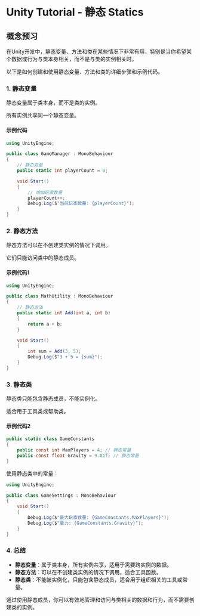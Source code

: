 # Unity Tutorial - 静态 Statics

## 概念预习

在Unity开发中，静态变量、方法和类在某些情况下非常有用，特别是当你希望某个数据或行为与类本身相关，而不是与类的实例相关时。

以下是如何创建和使用静态变量、方法和类的详细步骤和示例代码。

### 1. 静态变量

静态变量属于类本身，而不是类的实例。

所有实例共享同一个静态变量。

#### 示例代码

```csharp
using UnityEngine;

public class GameManager : MonoBehaviour
{
    // 静态变量
    public static int playerCount = 0;

    void Start()
    {
        // 增加玩家数量
        playerCount++;
        Debug.Log($"当前玩家数量: {playerCount}");
    }
}
```

### 2. 静态方法

静态方法可以在不创建类实例的情况下调用。

它们只能访问类中的静态成员。

#### 示例代码1

```csharp
using UnityEngine;

public class MathUtility : MonoBehaviour
{
    // 静态方法
    public static int Add(int a, int b)
    {
        return a + b;
    }

    void Start()
    {
        int sum = Add(3, 5);
        Debug.Log($"3 + 5 = {sum}");
    }
}
```

### 3. 静态类

静态类只能包含静态成员，不能实例化。

适合用于工具类或帮助类。

#### 示例代码2

```csharp
public static class GameConstants
{
    public const int MaxPlayers = 4; // 静态常量
    public const float Gravity = 9.81f; // 静态常量
}
```

使用静态类中的常量：

```csharp
using UnityEngine;

public class GameSettings : MonoBehaviour
{
    void Start()
    {
        Debug.Log($"最大玩家数量: {GameConstants.MaxPlayers}");
        Debug.Log($"重力: {GameConstants.Gravity}");
    }
}
```

### 4. 总结

- **静态变量**：属于类本身，所有实例共享，适用于需要跨实例的数据。
- **静态方法**：可以在不创建类实例的情况下调用，适合工具函数。
- **静态类**：不能被实例化，只能包含静态成员，适合用于组织相关的工具或常量。

通过使用静态成员，你可以有效地管理和访问与类相关的数据和行为，而不需要创建类的实例。
